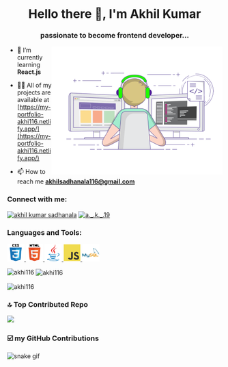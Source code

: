 <h1 align="center">Hello there 👋, I'm Akhil Kumar</h1>
<h3 align="center">passionate to become frontend developer...</h3>
<img align="right" alt="Coding" width="400" src="https://raw.githubusercontent.com/devSouvik/devSouvik/master/gif3.gif">

- 🌱 I’m currently learning **React.js**

- 👨‍💻 All of my projects are available at [https://my-portfolio-akhi116.netlify.app/](https://my-portfolio-akhi116.netlify.app/)

- 📫 How to reach me **akhilsadhanala116@gmail.com**

<h3 align="left">Connect with me:</h3>
<p align="left">
<a href="https://linkedin.com/in/akhil-kumar-sadhanala/" target="blank"><img align="center" src="https://raw.githubusercontent.com/rahuldkjain/github-profile-readme-generator/master/src/images/icons/Social/linked-in-alt.svg" alt="akhil kumar sadhanala" height="30" width="40" /></a>
<a href="https://instagram.com/a._.k._.19" target="blank"><img align="center" src="https://raw.githubusercontent.com/rahuldkjain/github-profile-readme-generator/master/src/images/icons/Social/instagram.svg" alt="a._.k._.19" height="30" width="40" /></a>
</p>

<h3 align="left">Languages and Tools:</h3>
<p align="left"> <a href="https://www.w3schools.com/css/" target="_blank" rel="noreferrer"> <img src="https://raw.githubusercontent.com/devicons/devicon/master/icons/css3/css3-original-wordmark.svg" alt="css3" width="40" height="40"/> </a> <a href="https://www.w3.org/html/" target="_blank" rel="noreferrer"> <img src="https://raw.githubusercontent.com/devicons/devicon/master/icons/html5/html5-original-wordmark.svg" alt="html5" width="40" height="40"/> </a> <a href="https://www.java.com" target="_blank" rel="noreferrer"> <img src="https://raw.githubusercontent.com/devicons/devicon/master/icons/java/java-original.svg" alt="java" width="40" height="40"/> </a> <a href="https://developer.mozilla.org/en-US/docs/Web/JavaScript" target="_blank" rel="noreferrer"> <img src="https://raw.githubusercontent.com/devicons/devicon/master/icons/javascript/javascript-original.svg" alt="javascript" width="40" height="40"/> </a> <a href="https://www.mysql.com/" target="_blank" rel="noreferrer"> <img src="https://raw.githubusercontent.com/devicons/devicon/master/icons/mysql/mysql-original-wordmark.svg" alt="mysql" width="40" height="40"/> </a> </p>

<p><img align="left" src="https://github-readme-stats.vercel.app/api/top-langs?username=akhi116&show_icons=true&locale=en&layout=compact" alt="akhi116" /></p>

<p>&nbsp;<img align="center" src="https://github-readme-stats.vercel.app/api?username=akhi116&show_icons=true&locale=en" alt="akhi116" /></p>

<p><img align="center" src="https://github-readme-streak-stats.herokuapp.com/?user=akhi116&" alt="akhi116" /></p>

### 🔝 Top Contributed Repo
![](https://github-contributor-stats.vercel.app/api?username=akhi116&limit=5&theme=flat&combine_all_yearly_contributions=true)

### ☑️ my GitHub Contributions
![snake gif](https://github.com/akhi116/akhi116/blob/output/github-contribution-grid-snake.gif)

